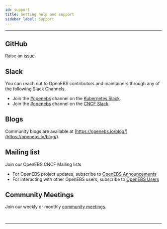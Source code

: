 ```yaml
---
id: support
title: Getting help and support
sidebar_label: Support
---
```

------


## GitHub

Raise an [issue](https://github.com/openebs/openebs/issues/new)

## Slack

You can reach out to OpenEBS contributors and maintainers through any of the following Slack Channels. 

- Join the [#openebs](https://kubernetes.slack.com/messages/openebs/) channel on the [Kubernetes Slack](https://slack.k8s.io).
- Join the [#openebs](https://cloud-native.slack.com/messages/openebs/) channel on the [CNCF Slack](https://slack.cncf.io).


## Blogs

Community blogs are available at [https://openebs.io/blog/](https://openebs.io/blog/). 


## Mailing list

Join our OpenEBS CNCF Mailing lists

- For OpenEBS project updates, subscribe to [OpenEBS Announcements](https://lists.cncf.io/g/cncf-openebs-announcements)
- For interacting with other OpenEBS users, subscribe to [OpenEBS Users](https://lists.cncf.io/g/cncf-openebs-users)

## Community Meetings

Join our weekly or monthly [community meetings](https://github.com/openebs/openebs/tree/master/community#community-meetings).

<br>

<hr>

<br>

